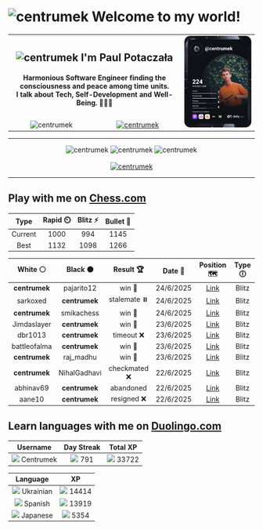 <h1>
  <img
    src="https://emojis.slackmojis.com/emojis/images/1531849430/4246/blob-sunglasses.gif"
    width="30"
    alt="centrumek"
  />
  Welcome to my world!
</h1>

<table>
  <tbody>
    <tr>
      <td align="center" width="70%" colspan="2">
        <h2>
          <img
            src="https://raw.githubusercontent.com/MartinHeinz/MartinHeinz/master/wave.gif"
            width="30px"
            alt="centrumek"
          />
          I'm Paul Potaczała
        </h2>
        <h4>
          Harmonious Software Engineer finding the consciousness and peace among time units.
          <br/>
          I talk about Tech, Self-Development and Well-Being. 🌿🧘🚀
        </h4>
      </td>
      <td width="30%" rowspan="2">
        <a href="https://app.daily.dev/centrumek">
          <img
            src="./devcard.svg"
            alt="centrumek"
          />
        </a>
      </td>
    </tr>
    <tr align="center">
      <td>
        <img
          src="https://komarev.com/ghpvc/?username=centrumek&label=visitors&color=0e75b6&style=flat"
          alt="centrumek"
        >
      </td>
      <td>
        <a href="https://stackoverflow.com/users/14496012/centrumek">
          <img
            src="https://stackoverflow.com/users/flair/14496012.png?theme=dark"
            alt="centrumek"
          >
        </a>
      </td>
    </tr>
  </tbody>
</table>

---
<div align="center">
  <img 
    src="https://github-readme-stats.vercel.app/api?username=centrumek&show_icons=true&count_private=true&theme=dark&hide_border=true&hide=issues,contribs&bg_color=00000000"
    alt="centrumek"
  />
  <img
    src="https://github-readme-stats.vercel.app/api/top-langs/?username=centrumek&layout=compact&hide_border=true&theme=dark&bg_color=00000000&langs_count=6&exclude_repo=air-statistic-app"
    alt="centrumek"
  />
  <img 
    src="https://github-readme-streak-stats.herokuapp.com?user=centrumek&theme=dark&hide_border=true&background=FFFFFF00"
    alt="centrumek"
  />
  <br/>
  <br/>
  <a href="https://www.buymeacoffee.com/centrumek">
    <img
      src="https://cdn.buymeacoffee.com/buttons/v2/default-orange.png"
      height="50"
      width="210"
      alt="centrumek"
    />
  </a>
</div>

---

## Play with me on [Chess.com](https://www.chess.com/member/centrumek)

<div align="center">
<!--START_SECTION:chessStats-->
<!-- Automatically generated with https://github.com/Balastrong/chess-stats-action -->

| Type | Rapid ⏲️ | Blitz ⚡ | Bullet 🔫 |
|:---:|:---:|:---:|:---:|
| Current | 1000 | 994 | 1145 |
| Best | 1132 | 1098 | 1266 |

| White ⚪ | Black ⚫ | Result 🏆 | Date 📅 | Position 🗺️ | Type 🕕 |
|:---:|:---:|:---:|:---:|:---:|:---:|
| **centrumek** | pajarito12 | win 🥇 | 24/6/2025 | <a href="http://www.ee.unb.ca/cgi-bin/tervo/fen.pl?select=4R1k1/7p/5Kp1/1P4P1/5p2/2P1p3/8/3r4 b - - 1 47">Link</a> | Blitz |
| sarkoxed | **centrumek** | stalemate ⏸️ | 24/6/2025 | <a href="http://www.ee.unb.ca/cgi-bin/tervo/fen.pl?select=8/8/8/8/8/4b1k1/7p/7K w - - 2 63">Link</a> | Blitz |
| **centrumek** | smikachess | win 🥇 | 24/6/2025 | <a href="http://www.ee.unb.ca/cgi-bin/tervo/fen.pl?select=4k1r1/2R1R3/pr6/1p5p/1P6/P5p1/2P2b1P/1K6 b - - 7 36">Link</a> | Blitz |
| Jimdaslayer | **centrumek** | win 🥇 | 23/6/2025 | <a href="http://www.ee.unb.ca/cgi-bin/tervo/fen.pl?select=4r3/7k/4brp1/pp5p/n2P4/3K3P/6N1/6R1 w - - 0 41">Link</a> | Blitz |
| dbr1013 | **centrumek** | timeout ❌ | 23/6/2025 | <a href="http://www.ee.unb.ca/cgi-bin/tervo/fen.pl?select=1k6/p6R/1p6/2ppP3/8/1P3K1P/P7/8 b - - 0 38">Link</a> | Blitz |
| battleofalma | **centrumek** | win 🥇 | 23/6/2025 | <a href="http://www.ee.unb.ca/cgi-bin/tervo/fen.pl?select=2k4r/pp3p2/2p1r3/2qp1Q1p/8/6P1/PPK3P1/5R2 w - - 0 25">Link</a> | Blitz |
| **centrumek** | raj_madhu | win 🥇 | 23/6/2025 | <a href="http://www.ee.unb.ca/cgi-bin/tervo/fen.pl?select=4k3/2Q5/b3R1p1/3pKpPp/3P1P1P/8/8/8 b - - 4 54">Link</a> | Blitz |
| **centrumek** | NihalGadhavi | checkmated ❌ | 22/6/2025 | <a href="http://www.ee.unb.ca/cgi-bin/tervo/fen.pl?select=r5k1/ppp2ppp/8/1B5n/1P6/P5rP/2P2q1K/R6R w - - 2 26">Link</a> | Blitz |
| abhinav69 | **centrumek** | abandoned  | 22/6/2025 | <a href="http://www.ee.unb.ca/cgi-bin/tervo/fen.pl?select=2R5/3Q4/8/2pk4/8/2P5/1P6/2K5 b - - 0 49">Link</a> | Blitz |
| aane10 | **centrumek** | resigned ❌ | 22/6/2025 | <a href="http://www.ee.unb.ca/cgi-bin/tervo/fen.pl?select=8/1p6/p2k4/P1P2K1p/1PP5/6P1/8/8 b - - 0 43">Link</a> | Blitz |

<!--END_SECTION:chessStats-->
</div>

## Learn languages with me on [Duolingo.com](https://www.duolingo.com/profile/Centrumek)

<div align="center">
<!--START_SECTION:duolingoStats-->
<!-- Automatically generated with https://github.com/centrumek/duolingo-readme-stats-->

| Username | Day Streak | Total XP |
|:---:|:---:|:---:|
| <img src="https://raw.githubusercontent.com/centrumek/duolingo-readme-stats/main/assets/duolingo.png" height="12"> Centrumek | <img src="https://raw.githubusercontent.com/centrumek/duolingo-readme-stats/main/assets/streakinactive.svg" height="12"> 791 | <img src="https://raw.githubusercontent.com/centrumek/duolingo-readme-stats/main/assets/xp.svg" height="12"> 33722 | <img src="https://raw.githubusercontent.com/centrumek/duolingo-readme-stats/main/assets/xp.svg" height="12"> 0 |

| Language | XP |
|:---:|:---:|
| <img src="https://raw.githubusercontent.com/centrumek/duolingo-readme-stats/main/assets/langs/ukrainian.svg" height="12"> Ukrainian | <img src="https://raw.githubusercontent.com/centrumek/duolingo-readme-stats/main/assets/xp.svg" height="12"> 14414 |
| <img src="https://raw.githubusercontent.com/centrumek/duolingo-readme-stats/main/assets/langs/spanish.svg" height="12"> Spanish | <img src="https://raw.githubusercontent.com/centrumek/duolingo-readme-stats/main/assets/xp.svg" height="12"> 13919 |
| <img src="https://raw.githubusercontent.com/centrumek/duolingo-readme-stats/main/assets/langs/japanese.svg" height="12"> Japanese | <img src="https://raw.githubusercontent.com/centrumek/duolingo-readme-stats/main/assets/xp.svg" height="12"> 5354 |

<!--END_SECTION:duolingoStats-->
</div>
<!--
**centrumek/centrumek** is a ✨ _special_ ✨ repository because its `README.md` (this file) appears on your GitHub profile.

Here are some ideas to get you started:

- 🔭 I’m currently working on ...
- 🌱 I’m currently learning ...
- 👯 I’m looking to collaborate on ...
- 🤔 I’m looking for help with ...
- 💬 Ask me about ...
- 📫 How to reach me: ...
- 😄 Pronouns: ...
- ⚡ Fun fact: ...
-->
